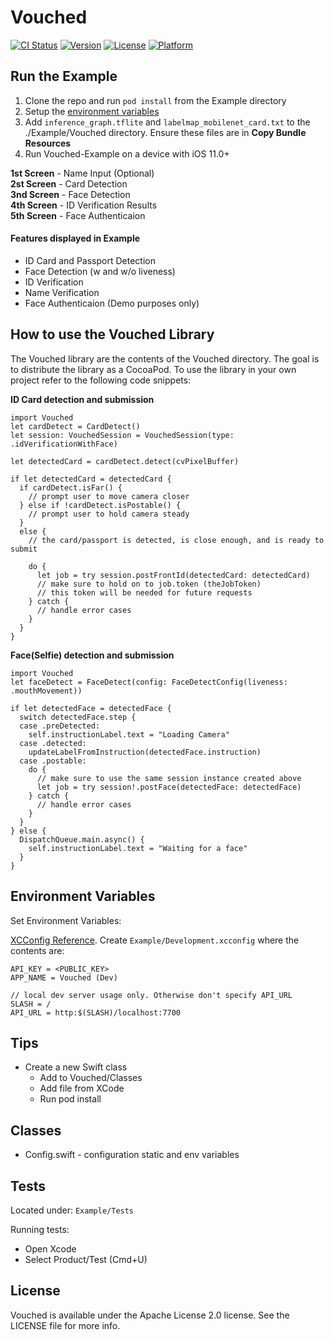 # Vouched

[![CI Status](https://img.shields.io/travis/marcusoliver/Vouched.svg?style=flat)](https://travis-ci.org/marcusoliver/Vouched)
[![Version](https://img.shields.io/cocoapods/v/Vouched.svg?style=flat)](https://cocoapods.org/pods/Vouched)
[![License](https://img.shields.io/cocoapods/l/Vouched.svg?style=flat)](https://cocoapods.org/pods/Vouched)
[![Platform](https://img.shields.io/cocoapods/p/Vouched.svg?style=flat)](https://cocoapods.org/pods/Vouched)

## Run the Example

1. Clone the repo and run `pod install` from the Example directory
2. Setup the [environment variables](#environment-variables)
3. Add `inference_graph.tflite` and `labelmap_mobilenet_card.txt` to the ./Example/Vouched directory. Ensure these files are in **Copy Bundle Resources**
4. Run Vouched-Example on a device with iOS 11.0+

**1st Screen** - Name Input (Optional)  
**2st Screen** - Card Detection  
**3nd Screen** - Face Detection  
**4th Screen** - ID Verification Results  
**5th Screen** - Face Authenticaion  

#### Features displayed in Example 
* ID Card and Passport Detection
* Face Detection (w and w/o liveness)
* ID Verification
* Name Verification
* Face Authenticaion (Demo purposes only)

## How to use the Vouched Library

The Vouched library are the contents of the Vouched directory.
The goal is to distribute the library as a CocoaPod.
To use the library in your own project refer to the following code snippets:

**ID Card detection and submission**

```
import Vouched
let cardDetect = CardDetect()
let session: VouchedSession = VouchedSession(type: .idVerificationWithFace)

let detectedCard = cardDetect.detect(cvPixelBuffer)

if let detectedCard = detectedCard {
  if cardDetect.isFar() {
    // prompt user to move camera closer
  } else if !cardDetect.isPostable() {
    // prompt user to hold camera steady
  }
  else {
    // the card/passport is detected, is close enough, and is ready to submit

    do {
      let job = try session.postFrontId(detectedCard: detectedCard)
      // make sure to hold on to job.token (theJobToken)
      // this token will be needed for future requests
    } catch {
      // handle error cases
    }
  }
}
```

**Face(Selfie) detection and submission**

```
import Vouched
let faceDetect = FaceDetect(config: FaceDetectConfig(liveness: .mouthMovement))

if let detectedFace = detectedFace {
  switch detectedFace.step {
  case .preDetected:
    self.instructionLabel.text = "Loading Camera"
  case .detected:
    updateLabelFromInstruction(detectedFace.instruction)
  case .postable:
    do {
      // make sure to use the same session instance created above
      let job = try session!.postFace(detectedFace: detectedFace)
    } catch {
      // handle error cases
    }
  }
} else {
  DispatchQueue.main.async() {
    self.instructionLabel.text = "Waiting for a face"
  }
}
```

## Environment Variables

Set Environment Variables:

[XCConfig Reference](https://www.mokacoding.com/blog/double-slash-xcconfig/). Create `Example/Development.xcconfig` where the contents are:

```
API_KEY = <PUBLIC_KEY>
APP_NAME = Vouched (Dev)

// local dev server usage only. Otherwise don't specify API_URL
SLASH = /
API_URL = http:$(SLASH)/localhost:7700

```

## Tips

- Create a new Swift class
  - Add to Vouched/Classes
  - Add file from XCode
  - Run pod install

## Classes

- Config.swift - configuration static and env variables

## Tests

Located under:
`Example/Tests`

Running tests:

- Open Xcode
- Select Product/Test (Cmd+U)

## License

Vouched is available under the Apache License 2.0 license. See the LICENSE file for more info.
